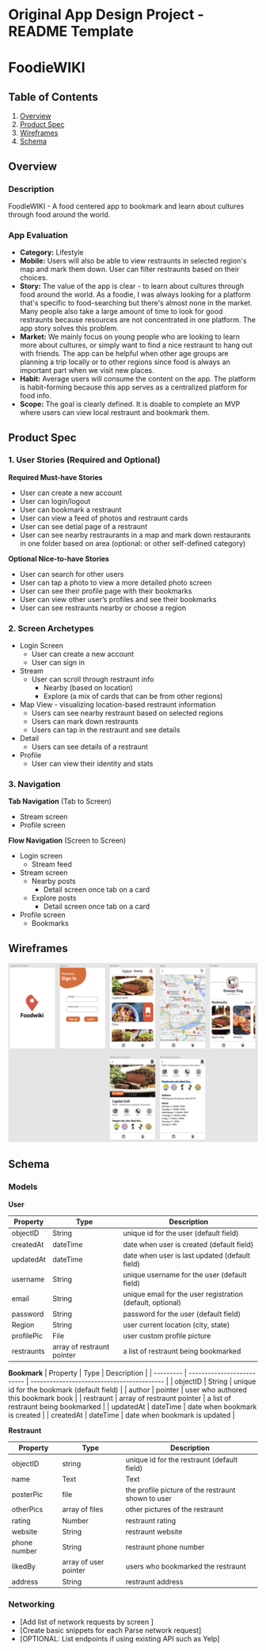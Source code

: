 Original App Design Project - README Template
===

# FoodieWIKI

## Table of Contents
1. [Overview](#Overview)
1. [Product Spec](#Product-Spec)
1. [Wireframes](#Wireframes)
2. [Schema](#Schema)

## Overview
### Description
FoodieWIKI - A food centered app to bookmark and learn about cultures through food around the world.

### App Evaluation
- **Category:** Lifestyle
- **Mobile:** Users will also be able to view restraunts in selected region's map and mark them down. User can filter restraunts based on their choices.
- **Story:** The value of the app is clear - to learn about cultures through food around the world. As a foodie, I was always looking for a platform that's specific to food-searching but there's almost none in the market. Many people also take a large amount of time to look for good restraunts because resources are not concentrated in one platform. The app story solves this problem.
- **Market:** We mainly focus on young people who are looking to learn more about cultures, or simply want to find a nice restraunt to hang out with friends. The app can be helpful when other age groups are planning a trip locally or to other regions since food is always an important part when we visit new places.
- **Habit:** Average users will consume the content on the app. The platform is habit-forming because this app serves as a centralized platform for food info.
- **Scope:** The goal is clearly defined. It is doable to complete an MVP where users can view local restraunt and bookmark them. 

## Product Spec

### 1. User Stories (Required and Optional)

**Required Must-have Stories**
* User can create a new account
* User can login/logout
* User can bookmark a restraunt
* User can view a feed of photos and restraunt cards
* User can see detial page of a restraunt
* User can see nearby restraurants in a map and mark down restaurants in one folder based on area (optional: or other self-defined category)


**Optional Nice-to-have Stories**
* User can search for other users
* User can tap a photo to view a more detailed photo screen
* User can see their profile page with their bookmarks
* User can view other user’s profiles and see their bookmarks
* User can see restraunts nearby or choose a region


### 2. Screen Archetypes

* Login Screen
   * User can create a new account
   * User can sign in
* Stream 
    * User can scroll through restraunt info 
        * Nearby (based on location)
        * Explore (a mix of cards that can be from other regions)
* Map View - visualizing location-based restraunt information
   * Users can see nearby restraunt based on selected regions
   * Users can mark down restraunts
   * Users can tap in the restraunt and see details
* Detail
    * Users can see details of a restraunt
* Profile 
    * User can view their identity and stats

### 3. Navigation

**Tab Navigation** (Tab to Screen)

* Stream screen
* Profile screen

**Flow Navigation** (Screen to Screen)

* Login screen
   * Stream feed
* Stream screen
   * Nearby posts
       * Detail screen once tab on a card
   * Explore posts
       * Detail screen once tab on a card
* Profile screen
    * Bookmarks

## Wireframes
<img src="https://github.com/minzsiure/Foodie/blob/main/wireframe.png?raw=true" width=600>

## Schema 
### Models
**User**

| Property   | Type                       | Description                                                |
| ---------- | -------------------------- | ---------------------------------------------------------- |
| objectID   | String                     | unique id for the user (default field)                     |
| createdAt  | dateTime                   | date when user is created (default field)                  |
| updatedAt  | dateTime                   | date when user is last updated (default field)             |
| username   | String                     | unique username for the user (default field)               |
| email      | String                     | unique email for the user registration (default, optional) |
| password   | String                     | password for the user (default field)                      |
| Region     | String                     | user current location (city, state)                        |
| profilePic | File                       | user custom profile picture                                |
| restraunts | array of restraunt pointer | a list of restraunt being bookmarked                       |

**Bookmark**
| Property  | Type                       | Description                                |
| --------- | -------------------------- | ------------------------------------------ |
| objectID  | String                     | unique id for the bookmark (default field) |
| author    | pointer                    | user who authored this bookmark book       |
| restraunt | array of restraunt pointer | a list of restraunt being bookmarked       |
| updatedAt | dateTime                   | date when bookmark is created              |
| createdAt | dateTime                   | date when bookmark is updated              |

**Restraunt**

| Property     | Type                  | Description                                        |
| ------------ | --------------------- | -------------------------------------------------- |
| objectID     | string                | unique id for the restraunt (default field)        |
| name         | Text                  | Text                                               |
| posterPic    | file                  | the profile picture of the restraunt shown to user |
| otherPics    | array of files        | other pictures of the restraunt                    |
| rating       | Number                | restraunt rating                                   |
| website      | String                | restraunt website                                  |
| phone number | String                | restraunt phone number                             |
| likedBy      | array of user pointer | users who bookmarked the restraunt                 |
| address      | String                | restraunt address                                  |

### Networking
- [Add list of network requests by screen ]
- [Create basic snippets for each Parse network request]
- [OPTIONAL: List endpoints if using existing API such as Yelp]
